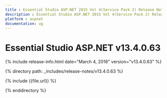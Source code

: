 ```yaml
---
title : Essential Studio ASP.NET 2015 Vol 4(Service Pack 2) Release Notes
description : Essential Studio ASP.NET 2015 Vol 4(Service Pack 2) Release Notes
platform : aspnet
documentation: ug
---
```


# Essential Studio ASP.NET v13.4.0.63

{% include release-info.html date="March 4, 2016" version="v13.4.0.63" %} 

{% directory path: _includes/release-notes/v13.4.0.63 %}

{% include {{file.url}} %}

{% enddirectory %}